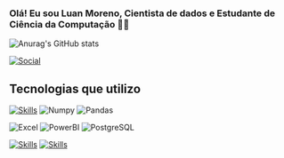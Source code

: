 ### Olá! Eu sou Luan Moreno, Cientista de dados e Estudante de Ciência da Computação 👨‍💻

![Anurag's GitHub stats](https://github-readme-stats.vercel.app/api?username=luan-moreno&theme=algolia&show_icons=true&rank_icon=github)

[![Social](https://img.shields.io/badge/LinkedIn-0077B5?style=for-the-badge&logo=linkedin&logoColor=white)](https://www.linkedin.com/in/luan-moreno/)
## Tecnologias que utilizo

[![Skills](https://img.shields.io/badge/Python-3776AB?style=for-the-badge&logo=python&logoColor=black)]()
![Numpy](https://img.shields.io/badge/Numpy-777BB4?style=for-the-badge&logo=numpy&logoColor=white)
![Pandas](https://img.shields.io/badge/Pandas-2C2D72?style=for-the-badge&logo=pandas&logoColor=white)

![Excel](https://img.shields.io/badge/Microsoft_Excel-217346?style=for-the-badge&logo=microsoft-excel&logoColor=white)
![PowerBI](https://img.shields.io/badge/PowerBI-F2C811?style=for-the-badge&logo=Power%20BI&logoColor=white)
![PostgreSQL](https://img.shields.io/badge/PostgreSQL-000?style=for-the-badge&logo=postgresql)

[![Skills](https://img.shields.io/badge/Java-ED8B00?style=for-the-badge&logo=openjdk&logoColor=black)]()
[![Skills](https://img.shields.io/badge/JavaScript-323330?style=for-the-badge&logo=javascript&logoColor=F7DF1E)]()


